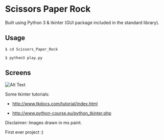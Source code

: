 # Scissors Paper Rock

Built using Python 3 & tkinter (GUI package included in the standard library).

## Usage

```$ cd Scissors_Paper_Rock```

```$ python3 play.py```

## Screens



![Alt Text](https://github.com/darvid7scissors_paper_rock/raw/master/Screenshots/gameplay.gif)


Some tkinter tutorials:

- http://www.tkdocs.com/tutorial/index.html

- http://www.python-course.eu/python_tkinter.php

Disclaimer: Images drawn in ms paint.

First ever project :) 